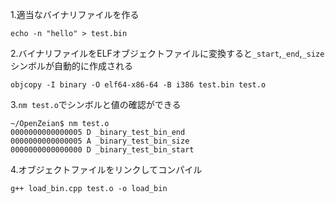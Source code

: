 1.適当なバイナリファイルを作る
```
echo -n "hello" > test.bin
```
2.バイナリファイルをELFオブジェクトファイルに変換すると`_start`,`_end`,`_size`シンボルが自動的に作成される
```
objcopy -I binary -O elf64-x86-64 -B i386 test.bin test.o
```

3.`nm test.o`でシンボルと値の確認ができる

```
~/OpenZeian$ nm test.o
0000000000000005 D _binary_test_bin_end
0000000000000005 A _binary_test_bin_size
0000000000000000 D _binary_test_bin_start
```
4.オブジェクトファイルをリンクしてコンパイル
```
g++ load_bin.cpp test.o -o load_bin
```